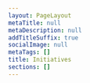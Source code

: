 ```yaml
---
layout: PageLayout
metaTitle: null
metaDescription: null
addTitleSuffix: true
socialImage: null
metaTags: []
title: Initiatives
sections: []
---
```

